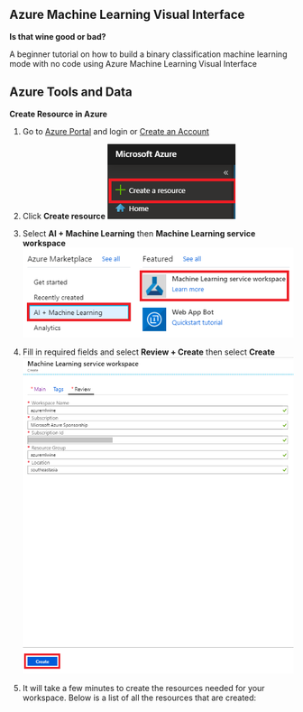 ## **Azure Machine Learning Visual Interface**

**Is that wine good or bad?**

A beginner tutorial on how to build a binary classification machine learning mode with no code using Azure Machine Learning Visual Interface

## Azure Tools and Data

**Create Resource in Azure**

1. Go to [Azure Portal](https://portal.azure.com/) and login or [Create an Account](https://azure.microsoft.com/en-us/free/)

2. Click **Create resource**
![](https://github.com/ceteongvanness/eventdemo/blob/master/Global%20AI%20Night%20Sept%202019/Images/S1.png)

3. Select **AI + Machine Learning** then **Machine Learning service workspace**
![](https://github.com/ceteongvanness/eventdemo/blob/master/Global%20AI%20Night%20Sept%202019/Images/S2.png)

4. Fill in required fields and select **Review + Create** then select **Create**
![](https://github.com/ceteongvanness/eventdemo/blob/master/Global%20AI%20Night%20Sept%202019/Images/S3.png)

5. It will take a few minutes to create the resources needed for your workspace. Below is a list of all the resources that are created:


